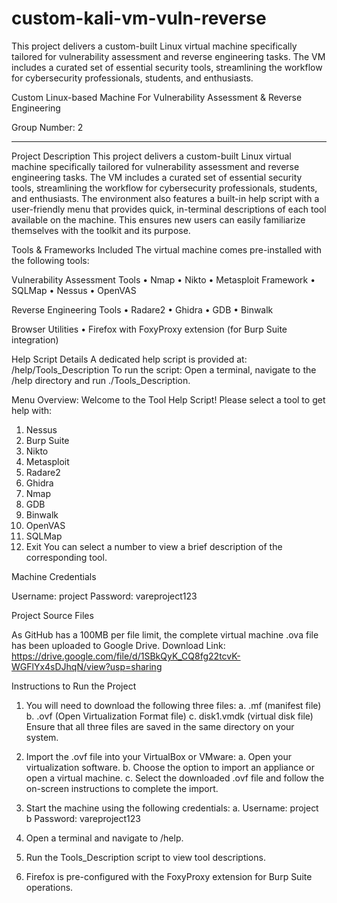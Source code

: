 # custom-kali-vm-vuln-reverse
This project delivers a custom-built Linux virtual machine specifically tailored for vulnerability assessment and reverse engineering tasks. The VM includes a curated set of essential security tools, streamlining the workflow for cybersecurity professionals, students, and enthusiasts.


Custom Linux-based Machine For Vulnerability Assessment & Reverse Engineering 

Group Number: 2
________________________________________
Project Description
This project delivers a custom-built Linux virtual machine specifically tailored for vulnerability assessment and reverse engineering tasks. The VM includes a curated set of essential security tools, streamlining the workflow for cybersecurity professionals, students, and enthusiasts.
The environment also features a built-in help script with a user-friendly menu that provides quick, in-terminal descriptions of each tool available on the machine. This ensures new users can easily familiarize themselves with the toolkit and its purpose.

Tools & Frameworks Included
The virtual machine comes pre-installed with the following tools:

Vulnerability Assessment Tools
•	Nmap
•	Nikto
•	Metasploit Framework
•	SQLMap
•	Nessus
•	OpenVAS

Reverse Engineering Tools
•	Radare2
•	Ghidra
•	GDB
•	Binwalk

Browser Utilities
•	Firefox with FoxyProxy extension (for Burp Suite integration)

Help Script Details
A dedicated help script is provided at:
/help/Tools_Description
To run the script:
Open a terminal, navigate to the /help directory and run 
 ./Tools_Description.

Menu Overview:
Welcome to the Tool Help Script!
Please select a tool to get help with:
1.	Nessus
2.	Burp Suite
3.	Nikto
4.	Metasploit
5.	Radare2
6.	Ghidra
7.	Nmap
8.	GDB
9.	Binwalk
10.	OpenVAS
11.	SQLMap
12.	Exit
You can select a number to view a brief description of the corresponding tool.


Machine Credentials

Username: project
Password: vareproject123



Project Source Files

As GitHub has a 100MB per file limit, the complete virtual machine .ova file has been uploaded to Google Drive.
Download Link: https://drive.google.com/file/d/1SBkQyK_CQ8fg22tcvK-WGFlYx4sDJhqN/view?usp=sharing



Instructions to Run the Project

1.	You will need to download the following three files:
a.	.mf (manifest file)
b.	.ovf (Open Virtualization Format file)
c.	disk1.vmdk (virtual disk file)
Ensure that all three files are saved in the same directory on your system.
2.	Import the .ovf file into your VirtualBox or VMware:
a.	Open your virtualization software.
b.	Choose the option to import an appliance or open a virtual machine.
c.	Select the downloaded .ovf file and follow the on-screen instructions to complete the import.

3.	Start the machine using the following credentials:
a.	Username: project
b	Password: vareproject123

4.	Open a terminal and navigate to /help.
5.	Run the Tools_Description script to view tool descriptions.
6.	Firefox is pre-configured with the FoxyProxy extension for Burp Suite operations.





